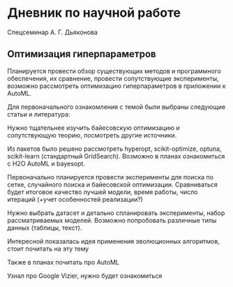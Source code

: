 # Дневник по научной работе
Спецсеминар А. Г. Дьяконова
## Оптимизация гиперпараметров
Планируется провести обзор существующих методов и программного обеспечения, их сравнение, провести сопутствующие эксперименты, возможно рассмотреть оптимизацию гиперпараметров в приложении к AutoML.

Для первоначального ознакомления с темой были выбраны следующие статьи и литература:

[](https://www.automl.org/wp-content/uploads/2019/05/AutoML_Book_Chapter1.pdf)

[](https://proceedings.neurips.cc/paper/2012/file/05311655a15b75fab86956663e1819cd-Paper.pdf)

[](https://arxiv.org/pdf/2111.00513.pdf)

[](https://proceedings.neurips.cc/paper/2011/file/86e8f7ab32cfd12577bc2619bc635690-Paper.pdf)

[](https://arxiv.org/pdf/1502.02127.pdf)

[](https://jmlr.org/papers/volume13/bergstra12a/bergstra12a.pdf)

Нужно тщательнее изучить байесовскую оптимизацию и сопутствующую теорию, посмотреть другие источники.

Из пакетов было решено рассмотреть hyperopt, scikit-optimize, optuna, scikit-learn (стандартный GridSearch). Возможно в планах ознакомиться с H2O AutoML и bayesopt.

Первоначально планируется провести эксперименты для поиска по сетке, случайного поиска и байесовской оптимизации. Сравниваться будет итоговое качество лучшей модели, время работы, число итераций (+учет особенностей реализации?)

Нужно выбрать датасет и детально спланировать эксперименты, набор рассматриваемых моделей. Возможно попробовать различные типы данных (таблицы, текст).

Интересной показалась идея применения эволюционных алгоритмов, стоит почитать на эту тему

[](https://www.researchgate.net/publication/301463804_Optimizing_deep_learning_hyper-parameters_through_an_evolutionary_algorithm)

[](https://arxiv.org/pdf/2011.04434.pdf)

Также в планах почитать про AutoML

[](https://www.automl.org/book/)

Узнал про Google Vizier, нужно будет ознакомиться

[](https://storage.googleapis.com/pub-tools-public-publication-data/pdf/bcb15507f4b52991a0783013df4222240e942381.pdf)
